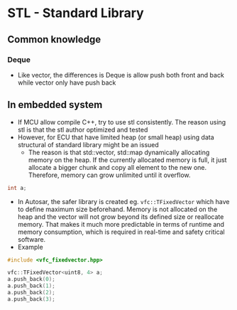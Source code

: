 # STL - Standard Library 
## Common knowledge
### Deque
- Like vector, the differences is Deque is allow push both front and back while vector only have push back
## In embedded system
- If MCU allow compile C++, try to use stl consistently. The reason using stl is that the stl author optimized and tested
- However, for ECU that have limited heap (or small heap) using data structural of standard library might be an issued
    - The reason is that std::vector, std::map dynamically allocating memory on the heap. If the currently allocated memory is full,
      it just allocate a bigger chunk and copy all element to the new one. Therefore, memory can grow unlimited until it overflow.
``` C++
int a;
```
- In Autosar, the safer library is created eg. ```vfc::TFixedVector``` which have to define maximum size beforehand.  Memory is not allocated on the heap and the vector will not grow beyond its defined size or reallocate memory. That makes it much more predictable in terms of runtime and memory consumption, which is required in real-time and safety critical software.
- Example
```C++
#include <vfc_fixedvector.hpp>

vfc::TFixedVector<uint8, 4> a;
a.push_back(0);
a.push_back(1);
a.push_back(2);
a.push_back(3);
```